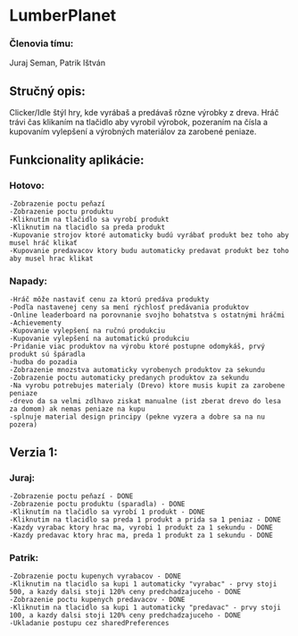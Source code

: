 # LumberPlanet
### Členovia tímu: 
Juraj Seman, Patrik Ištván

## Stručný opis: 
Clicker/Idle štýl hry, kde vyrábaš a predávaš rôzne výrobky z dreva. Hráč trávi čas klikaním na tlačidlo aby vyrobil výrobok, pozeraním na čísla a kupovaním vylepšení a výrobných materiálov za zarobené peniaze.

## Funkcionality aplikácie:
### Hotovo:
    -Zobrazenie poctu peňazí
    -Zobrazenie poctu produktu
    -Kliknutím na tlačidlo sa vyrobí produkt
    -Kliknutim na tlacidlo sa preda produkt
    -Kupovanie strojov ktoré automaticky budú vyrábať produkt bez toho aby musel hráč klikať
    -Kupovanie predavacov ktory budu automaticky predavat produkt bez toho aby musel hrac klikat
### Napady:
    -Hráč môže nastaviť cenu za ktorú predáva produkty
    -Podľa nastavenej ceny sa mení rýchlosť predávania produktov
    -Online leaderboard na porovnanie svojho bohatstva s ostatnými hráčmi
    -Achievementy
    -Kupovanie vylepšení na ručnú produkciu
    -Kupovanie vylepšení na automatickú produkciu
    -Pridanie viac produktov na výrobu ktoré postupne odomykáš, prvý produkt sú špáradla
    -hudba do pozadia
    -Zobrazenie mnozstva automaticky vyrobenych produktov za sekundu
    -Zobrazenie poctu automaticky predanych produktov za sekundu
    -Na vyrobu potrebujes materialy (Drevo) ktore musis kupit za zarobene peniaze 
    -drevo da sa velmi zdlhavo ziskat manualne (ist zberat drevo do lesa za domom) ak nemas peniaze na kupu 
    -splnuje material design principy (pekne vyzera a dobre sa na nu pozera)
## Verzia 1:
### Juraj:
    -Zobrazenie poctu peňazí - DONE
    -Zobrazenie poctu produktu (sparadla) - DONE
    -Kliknutím na tlačidlo sa vyrobí 1 produkt - DONE
    -Kliknutim na tlacidlo sa preda 1 produkt a prida sa 1 peniaz - DONE
    -Kazdy vyrabac ktory hrac ma, vyrobi 1 produkt za 1 sekundu - DONE
    -Kazdy predavac ktory hrac ma, preda 1 produkt za 1 sekundu - DONE
### Patrik:
    -Zobrazenie poctu kupenych vyrabacov - DONE
    -Kliknutim na tlacidlo sa kupi 1 automaticky "vyrabac" - prvy stoji 500, a kazdy dalsi stoji 120% ceny predchadzajuceho - DONE
    -Zobrazenie poctu kupenych predavacov - DONE
    -Kliknutim na tlacidlo sa kupi 1 automaticky "predavac" - prvy stoji 100, a kazdy dalsi stoji 120% ceny predchadzajuceho - DONE
    -Ukladanie postupu cez sharedPreferences
